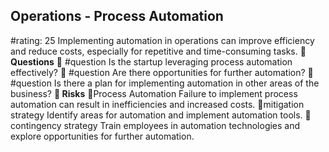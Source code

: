 

## Operations - Process Automation
#rating: 25
Implementing automation in operations can improve efficiency and reduce costs, especially for repetitive and time-consuming tasks.
**💭 Questions**
💭 #question Is the startup leveraging process automation effectively?
 💭 #question Are there opportunities for further automation?
 💭 #question Is there a plan for implementing automation in other areas of the business?
**🚨 Risks**
🚨Process Automation
Failure to implement process automation can result in inefficiencies and increased costs.
🚨mitigation strategy
Identify areas for automation and implement automation tools.
🚨contingency strategy
Train employees in automation technologies and explore opportunities for further automation.




